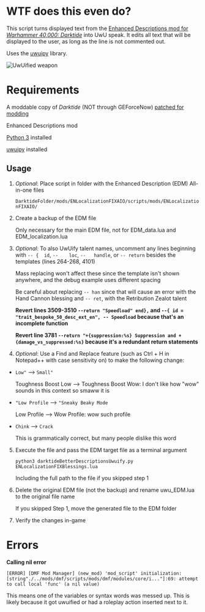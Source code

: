 # WTF does this even do?

This script turns displayed text from the [Enhanced Descriptions mod for *Warhammer 40,000: Darktide*](https://www.nexusmods.com/warhammer40kdarktide/mods/210) into UwU speak. It edits all text that will be displayed to the user, as long as the line is not commented out.

Uses the [uwuipy](https://github.com/Cuprum77/uwuipy) library.

![UwUified weapon](https://i.imgur.com/55ZTv2J.png)

# Requirements

A moddable copy of *Darktide* (NOT through GEForceNow) [patched for modding](https://dmf-docs.darkti.de/#/installing-mods)

Enhanced Descriptions mod

[Python 3](https://www.python.org/downloads/) installed

[uwuipy](https://github.com/Cuprum77/uwuipy) installed

## Usage

1. *Optional*: Place script in folder with the Enhanced Description (EDM) All-in-one files

   ```DarktideFolder/mods/ENLocalizationFIXAIO/scripts/mods/ENLocalizationFIXAIO/```

2. Create a backup of the EDM file

   Only necessary for the main EDM file, not for EDM_data.lua and EDM_localization.lua

3. *Optional*: To also UwUify talent names, uncomment any lines beginning with ```-- {	id```, ```--	loc```, ```--	handle```, or ```--	return``` besides the templates (lines 264-268, 4101)

   Mass replacing won't affect these since the template isn't shown anywhere, and the debug example uses different spacing

   Be careful about replacing ```-- han``` since that will cause an error with the Hand Cannon blessing and ```-- ret```, with the Retribution Zealot talent

   **Revert lines 3509-3510 ```--return "Speedload" end},``` and ```--{	id = "trait_bespoke_50_desc_ext_en", -- Speedload``` because that's an incomplete function**

   **Revert line 3781 ```--return "+{suppression:%s} Suppression and +{damage_vs_suppressed:%s}``` because it's a redundant return statements**

5. *Optional*: Use a Find and Replace feature (such as Ctrl + H in Notepad++ with case sensitivity on) to make the following change:

- ```Low"``` --> ```Small"```
  
  Toughness Boost Low --> Toughness Boost Wow: I don't like how "wow" sounds in this context so smaww it is

- ```"Low Profile``` --> ```"Sneaky Beaky Mode```

  Low Profile --> Wow Profile: wow such profile

- ```Chink``` --> ```Crack```

  This is grammatically correct, but many people dislike this word
   
5. Execute the file and pass the EDM target file as a terminal argument

   ```python3 darktideBetterDescriptionsUwuify.py ENLocalizationFIXBlessings.lua```

   Including the full path to the file if you skipped step 1

6. Delete the original EDM file (not the backup) and rename uwu_EDM.lua to the original file name

   If you skipped Step 1, move the generated file to the EDM folder
  
7. Verify the changes in-game

# Errors
**Calling nil error**

```
[ERROR] [DMF Mod Manager] (new_mod) 'mod_script' initialization: [string"./../mods/dmf/scripts/mods/dmf/modules/core/i..."]:69: attempt to call local 'func' (a nil value)
```

This means one of the variables or syntax words was messed up. This is likely because it got uwuified or had a roleplay action inserted next to it.
